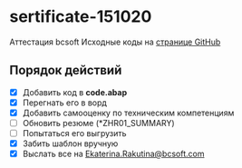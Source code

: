 # sertificate-151020
Аттестация bcsoft
Исходные коды на [странице GitHub](https://github.com/fennr/sertificate-151020)

## Порядок действий
- [x] Добавить код в **code.abap**
- [x] Перегнать его в ворд
- [x] Добавить самооценку по техническим компетенциям
- [ ] Обновить резюме (*ZHR01_SUMMARY)
- [ ] Попытаться его выгрузить
- [x] Забить шаблон вручную
- [x] Выслать все на Ekaterina.Rakutina@bcsoft.com
